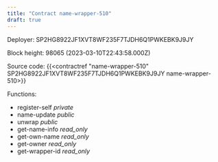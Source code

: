 ```yaml
---
title: "Contract name-wrapper-510"
draft: true
---
```

Deployer: SP2HG8922JF1XVT8WF235F7TJDH6Q1PWKEBK9J9JY


 



Block height: 98065 (2023-03-10T22:43:58.000Z)

Source code: {{<contractref "name-wrapper-510" SP2HG8922JF1XVT8WF235F7TJDH6Q1PWKEBK9J9JY name-wrapper-510>}}

Functions:

* register-self _private_
* name-update _public_
* unwrap _public_
* get-name-info _read_only_
* get-own-name _read_only_
* get-owner _read_only_
* get-wrapper-id _read_only_
